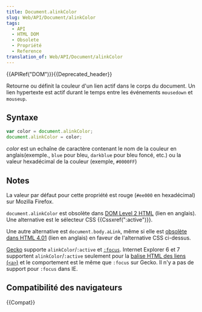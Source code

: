 ```yaml
---
title: Document.alinkColor
slug: Web/API/Document/alinkColor
tags:
  - API
  - HTML DOM
  - Obsolete
  - Propriété
  - Reference
translation_of: Web/API/Document/alinkColor
---
```


{{APIRef("DOM")}}{{Deprecated_header}}

Retourne ou définit la couleur d'un lien actif dans le corps du document. Un lien hypertexte est actif durant le temps entre les événements `mousedown` et `mouseup`.

## Syntaxe

```js
var color = document.alinkColor;
document.alinkColor = color;
```

*color* est un echaîne de caractère contenant le nom de la couleur en anglais(exemple., `blue` pour bleu, `darkblue` pour bleu foncé, etc.) ou la valeur hexadécimal de la couleur (exemple, `#0000FF`)

## Notes

La valeur par défaut pour cette propriété est rouge (`#ee000` en hexadécimal) sur Mozilla Firefox.

`document.alinkColor` est obsolète dans [DOM Level 2 HTML](http://www.w3.org/TR/DOM-Level-2-HTML/html.html#ID-26809268) (lien en anglais). Une alternative est le sélecteur CSS {{Cssxref(":active")}}.

Une autre alternative est `document.body.aLink`, même si elle est [obsolète dans HTML 4.01](http://www.w3.org/TR/html401/struct/global.html#adef-alink) (lien en anglais) en faveur de l'alternative CSS ci-dessus.

[Gecko](/fr/docs/Glossary/Gecko) supporte `alinkColor`/`:active` et [`:focus`](/fr/docs/Web/CSS/:focus). Internet Explorer 6 et 7 supportent `alinkColor`/`:active` seulement pour la [balise HTML des liens (`<a>`)](/fr/docs/Web/HTML/Element/a) et le comportement est le même que `:focus` sur Gecko. Il n'y a pas de support pour `:focus` dans IE.

## Compatibilité des navigateurs

{{Compat}}
